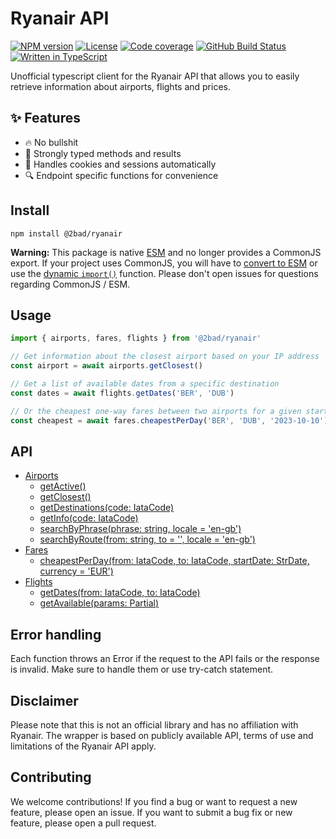 # Ryanair API

[![NPM version](https://img.shields.io/npm/v/@2bad/ryanair)](https://www.npmjs.com/package/@2bad/ryanair)
[![License](https://img.shields.io/npm/l/@2bad/ryanair)](https://www.npmjs.com/package/@2bad/ryanair)
[![Code coverage](https://img.shields.io/codecov/c/github/2BAD/ryanair)](https://codecov.io/gh/2BAD/ryanair)
[![GitHub Build Status](https://img.shields.io/github/actions/workflow/status/2BAD/ryanair/integration.yml)](https://github.com/2BAD/ryanair/actions/workflows/integration.yml)
[![Written in TypeScript](https://img.shields.io/github/languages/top/2BAD/ryanair)](https://github.com/2BAD/ryanair/search?l=typescript)

Unofficial typescript client for the Ryanair API that allows you to easily retrieve information about airports, flights and prices.

## ✨ Features

- 🔥 No bullshit
- 📝 Strongly typed methods and results
- 🍪 Handles cookies and sessions automatically
- 🔍 Endpoint specific functions for convenience

## Install

```shell
npm install @2bad/ryanair
```

**Warning:** This package is native [ESM](https://developer.mozilla.org/en-US/docs/Web/JavaScript/Guide/Modules) and no longer provides a CommonJS export. If your project uses CommonJS, you will have to [convert to ESM](https://gist.github.com/sindresorhus/a39789f98801d908bbc7ff3ecc99d99c) or use the [dynamic `import()`](https://v8.dev/features/dynamic-import) function. Please don't open issues for questions regarding CommonJS / ESM.

## Usage

```typescript
import { airports, fares, flights } from '@2bad/ryanair'

// Get information about the closest airport based on your IP address
const airport = await airports.getClosest()

// Get a list of available dates from a specific destination
const dates = await flights.getDates('BER', 'DUB')

// Or the cheapest one-way fares between two airports for a given start date
const cheapest = await fares.cheapestPerDay('BER', 'DUB', '2023-10-10')
```

## API

- [Airports](docs/airports.md#airports-api)
  - [getActive()](docs/airports.md#getactive)
  - [getClosest()](docs/airports.md#getclosest)
  - [getDestinations(code: IataCode)](docs/airports.md#getdestinationscode-iatacode)
  - [getInfo(code: IataCode)](docs/airports.md#getinfocode-iatacode)
  - [searchByPhrase(phrase: string, locale = 'en-gb')](docs/airports.md#searchbyphrasephrase-string-locale--en-gb)
  - [searchByRoute(from: string, to = '', locale = 'en-gb')](docs/airports.md#searchbyroutefrom-string-to---locale--en-gb)
- [Fares](docs/fares.md#fares-api)
  - [cheapestPerDay(from: IataCode, to: IataCode, startDate: StrDate, currency = 'EUR')](docs/fares.md#cheapestperdayfrom-iatacode-to-iatacode-startdate-strdate-currency--eur)
- [Flights](docs/flights.md#flights-api)
  - [getDates(from: IataCode, to: IataCode)](docs/flights.md#getdatesfrom-iatacode-to-iatacode)
  - [getAvailable(params: Partial<AvailabilityOptions>)](docs/flights.md#getavailableparams-partial)

## Error handling

Each function throws an Error if the request to the API fails or the response is invalid. Make sure to handle them or use try-catch statement.

## Disclaimer

Please note that this is not an official library and has no affiliation with Ryanair. The wrapper is based on publicly available API, terms of use and limitations of the Ryanair API apply.

## Contributing

We welcome contributions! If you find a bug or want to request a new feature, please open an issue. If you want to submit a bug fix or new feature, please open a pull request.
